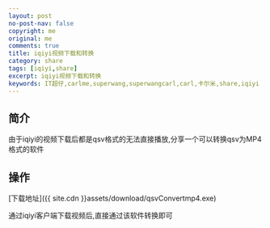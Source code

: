 ```yaml
---
layout: post
no-post-nav: false 
copyright: me
original: me
comments: true
title: iqiyi视频下载和转换
category: share
tags: [iqiyi,share]
excerpt: iqiyi视频下载和转换
keywords: IT超仔,carlme,superwang,superwangcarl,carl,卡尔米,share,iqiyi
---
```


## 简介

由于iqiyi的视频下载后都是qsv格式的无法直接播放,分享一个可以转换qsv为MP4格式的软件

## 操作

[下载地址]({{ site.cdn }}assets/download/qsvConvertmp4.exe)

通过iqiyi客户端下载视频后,直接通过该软件转换即可

[]()